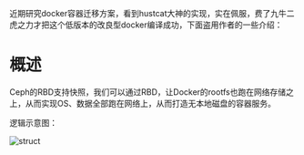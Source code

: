 近期研究docker容器迁移方案，看到hustcat大神的实现，实在佩服，费了九牛二虎之力才把这个低版本的改良型docker编译成功，下面盗用作者的一些介绍：

概述
==================================

Ceph的RBD支持快照，我们可以通过RBD，让Docker的rootfs也跑在网络存储之上，从而实现OS、数据全部跑在网络上，从而打造无本地磁盘的容器服务。

逻辑示意图：

![struct](http://hustcat.github.io/assets/2015-07-24-docker-on-ceph.jpg)
